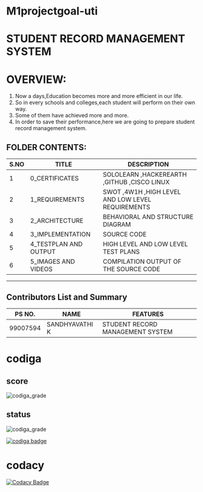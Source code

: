 # M1projectgoal-uti
# STUDENT RECORD MANAGEMENT SYSTEM
# OVERVIEW:
1. Now a days,Education becomes more and more efficient in our life.
2. So in every schools and colleges,each student will perform on their own way.
3. Some of them have achieved more and more.
4. In order to save their performance,here we are going to prepare student record management system.



## FOLDER CONTENTS:
| S.NO |TITLE|DESCRIPTION
|--|--|--|
|  1|0_CERTIFICATES  |SOLOLEARN ,HACKEREARTH ,GITHUB ,CISCO LINUX|
|2|1_REQUIREMENTS|SWOT ,4W1H ,HIGH LEVEL AND LOW LEVEL REQUIREMENTS|
|3|2_ARCHITECTURE|BEHAVIORAL AND STRUCTURE DIAGRAM|
|4|3_IMPLEMENTATION| SOURCE CODE|
|5|4_TESTPLAN AND OUTPUT|HIGH LEVEL AND LOW LEVEL TEST PLANS|
|6|5_IMAGES AND VIDEOS|COMPILATION OUTPUT OF THE SOURCE CODE|
_____________________
## Contributors List and Summary

PS NO. |  NAME  |    FEATURES    |
-------|---------|----------------|
99007594 |SANDHYAVATHI K | STUDENT RECORD MANAGEMENT SYSTEM|

 # codiga 
 
 ## score
 
![codiga_grade](https://api.codiga.io/project/31280/score/svg)

## status
![codiga_grade](https://api.codiga.io/project/31280/status/svg)

<a href="https://app.codiga.io/public/user/github/Sandhyavathi08">
   <img src="https://api.codiga.io/public/badge/user/github/Sandhyavathi08?style=light" alt="codiga badge" />
</a>



# codacy 

[![Codacy Badge](https://app.codacy.com/project/badge/Grade/0e43b3b54d0347f7b598b48fc4fe37f1)](https://www.codacy.com/gh/Sandhyavathi08/M1_Studentrecord_Utility/dashboard?utm_source=github.com&amp;utm_medium=referral&amp;utm_content=Sandhyavathi08/M1_Studentrecord_Utility&amp;utm_campaign=Badge_Grade)

